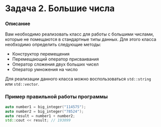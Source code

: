 # Задача 2. Большие числа

### Описание
Вам необходимо реализовать класс для работы с большими числами, которые не помещаются в стандартные типы данных.
Для этого класса необходимо определить следующие методы:
- Конструктор перемещения
- Перемещающий оператор присваивания
- Оператор сложения двух больших чисел
- Оператор умножения на число

Для реализации данного класса можно воспользоваться `std::string` или `std::vector`.

### Пример правильной работы программы
```C++
auto number1 = big_integer("114575");
auto number2 = big_integer("78524");
auto result = number1 + number2;
std::cout << result; // 193099
```
